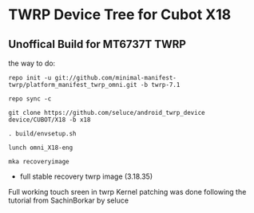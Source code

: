 TWRP Device Tree for Cubot X18
===========
Unoffical Build for MT6737T TWRP 
------------------

the way to do:
```
repo init -u git://github.com/minimal-manifest-twrp/platform_manifest_twrp_omni.git -b twrp-7.1

repo sync -c

git clone https://github.com/seluce/android_twrp_device device/CUBOT/X18 -b x18

. build/envsetup.sh

lunch omni_X18-eng

mka recoveryimage
```

- full stable recovery twrp image (3.18.35)

Full working touch sreen in twrp 
Kernel patching was done following the tutorial from SachinBorkar by seluce
